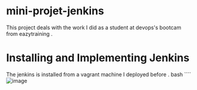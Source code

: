 # mini-projet-jenkins
This project deals with the work I did as a student at devops's bootcam from eazytraining .
# Installing and Implementing Jenkins
The jenkins is installed from a vagrant machine I deployed before .
bash ````
![image](https://github.com/christ242/mini-projet-jenkins/assets/60726494/f72915f5-e054-4c3f-937d-1871fa8818d9)

````
